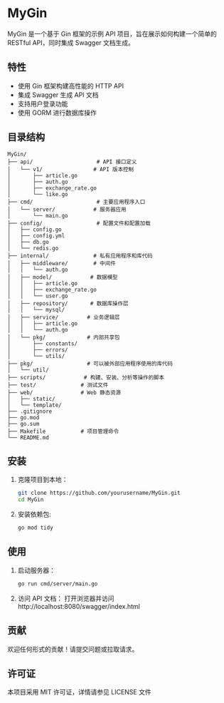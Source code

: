 # MyGin

MyGin 是一个基于 Gin 框架的示例 API 项目，旨在展示如何构建一个简单的 RESTful API，同时集成 Swagger 文档生成。

## 特性

- 使用 Gin 框架构建高性能的 HTTP API
- 集成 Swagger 生成 API 文档
- 支持用户登录功能
- 使用 GORM 进行数据库操作

## 目录结构

```
MyGin/
├── api/                    # API 接口定义
│   └── v1/                # API 版本控制
│       ├── article.go
│       ├── auth.go
│       ├── exchange_rate.go
│       └── like.go
├── cmd/                    # 主要应用程序入口
│   └── server/            # 服务器应用
│       └── main.go
├── config/                 # 配置文件和配置加载
│   ├── config.go
│   ├── config.yml
│   ├── db.go
│   └── redis.go
├── internal/              # 私有应用程序和库代码
│   ├── middleware/        # 中间件
│   │   └── auth.go
│   ├── model/            # 数据模型
│   │   ├── article.go
│   │   ├── exchange_rate.go
│   │   └── user.go
│   ├── repository/       # 数据库操作层
│   │   └── mysql/
│   ├── service/         # 业务逻辑层
│   │   ├── article.go
│   │   └── auth.go
│   └── pkg/             # 内部共享包
│       ├── constants/
│       ├── errors/
│       └── utils/
├── pkg/                 # 可以被外部应用程序使用的库代码
│   └── util/
├── scripts/            # 构建、安装、分析等操作的脚本
├── test/              # 测试文件
├── web/               # Web 静态资源
│   ├── static/
│   └── template/
├── .gitignore
├── go.mod
├── go.sum
├── Makefile           # 项目管理命令
└── README.md
```

## 安装

1. 克隆项目到本地：
   ```bash
   git clone https://github.com/yourusername/MyGin.git
   cd MyGin
    ```

2. 安装依赖包:
   ```bash
   go mod tidy
   ```

## 使用

1. 启动服务器：
    ```bash
    go run cmd/server/main.go
    ```

2. 访问 API 文档： 打开浏览器并访问 
    http://localhost:8080/swagger/index.html


## 贡献

欢迎任何形式的贡献！请提交问题或拉取请求。

## 许可证

本项目采用 MIT 许可证，详情请参见 LICENSE 文件